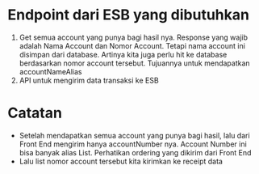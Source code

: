 # Endpoint dari ESB yang dibutuhkan

1. Get semua account yang punya bagi hasil nya. Response yang wajib adalah Nama Account dan Nomor Account. Tetapi nama account ini disimpan dari database. Artinya kita juga perlu hit ke database berdasarkan nomor account tersebut. Tujuannya untuk mendapatkan accountNameAlias
2. API untuk mengirim data transaksi ke ESB

# Catatan

- Setelah mendapatkan semua account yang punya bagi hasil, lalu dari Front End mengirim hanya accountNumber nya. Account Number ini bisa banyak alias List. Perhatikan ordering yang dikirim dari Front End
- Lalu list nomor account tersebut kita kirimkan ke receipt data
